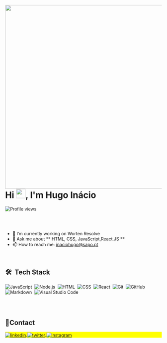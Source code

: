 <img align="right" height="590em"
src="https://raw.githubusercontent.com/gist/inaciohugo/5ab695795fa73c25da892cc4d8e30399/raw/f5cde3c7123587f9c6c77d539de7501537ed5a1b/githubcard2.svg"/>

<h1 align="left">Hi <img src="https://raw.githubusercontent.com/kaueMarques/kaueMarques/master/hi.gif" height="30px">, I'm Hugo Inácio</h1>
<p align="left"> <img src="https://komarev.com/ghpvc/?username=inaciohugo&color=yellow" alt="Profile views" /> </p>


<br><br>


- 🔭 I’m currently working on Worten Resolve
- 💬 Ask me about ** HTML, CSS, JavaScript,React.JS **
- 📫 How to reach me: inaciohugo@sapo.pt
 
<br>

## 🛠 &nbsp;Tech Stack

![JavaScript](https://img.shields.io/badge/-JavaScript-05122A?style=flat&logo=javascript)&nbsp;
![Node.js](https://img.shields.io/badge/-Node.js-05122A?style=flat&logo=node.js)&nbsp;
![HTML](https://img.shields.io/badge/-HTML-05122A?style=flat&logo=HTML5)&nbsp;
![CSS](https://img.shields.io/badge/-CSS-05122A?style=flat&logo=CSS3&logoColor=1572B6)&nbsp;
![React](https://img.shields.io/badge/-React-05122A?style=flat&logo=react)&nbsp;
![Git](https://img.shields.io/badge/-Git-05122A?style=flat&logo=git)&nbsp;
![GitHub](https://img.shields.io/badge/-GitHub-05122A?style=flat&logo=github)&nbsp;
![Markdown](https://img.shields.io/badge/-Markdown-05122A?style=flat&logo=markdown)&nbsp;
![Visual Studio Code](https://img.shields.io/badge/-Visual%20Studio%20Code-05122A?style=flat&logo=visual-studio-code&logoColor=007ACC)&nbsp;

<br><br>
## 🔌Contact
<p align="left" style="background:yellow">
<a href="https://linkedin.com/in/hugoinacio" target="_blank">
  <img align="center" src="https://img.shields.io/badge/-hugoinacio-05122A?style=flat&logo=linkedin" alt="linkedin"/>
</a>
<a href="https://twitter.com/22hugoinacio" target="_blank">
  <img align="center" src="https://img.shields.io/badge/-22inaciohugo-05122A?style=flat&logo=twitter" alt="twitter"/>  
</a>

<a href="https://instagram.com/hugo_inacio" target="_blank">
 <img align="center" src="https://img.shields.io/badge/-hugo_inacio-05122A?style=flat&logo=instagram" alt="instagram"/>
</a>
</p>
